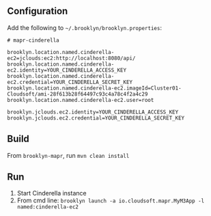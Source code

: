 


## Configuration ##

Add the following to `~/.brooklyn/brooklyn.properties`:

```
# mapr-cinderella

brooklyn.location.named.cinderella-ec2=jclouds:ec2:http://localhost:8080/api/
brooklyn.location.named.cinderella-ec2.identity=YOUR_CINDERELLA_ACCESS_KEY
brooklyn.location.named.cinderella-ec2.credential=YOUR_CINDERELLA_SECRET_KEY
brooklyn.location.named.cinderella-ec2.imageId=Cluster01-Cloudsoft/ami-28f613b28f64497c93c4a78c4f2a4c29
brooklyn.location.named.cinderella-ec2.user=root

brooklyn.jclouds.ec2.identity=YOUR_CINDERELLA_ACCESS_KEY
brooklyn.jclouds.ec2.credential=YOUR_CINDERELLA_SECRET_KEY
```

## Build ##

From `brooklyn-mapr`, run `mvn clean install`


## Run ##

1. Start Cinderella instance
2. From cmd line: `brooklyn launch -a io.cloudsoft.mapr.MyM3App -l named:cinderella-ec2`